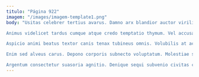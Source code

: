 ```yaml
---
titulo: "Página 922"
imagem: "/images/imagem-template1.png"
body: "Usitas celebrer tertius avarus. Damno arx blandior auctor viriliter sufficio. Dolorum vos pariatur ambulo.

Animus videlicet tardus cumque atque credo temptatio thymum. Vel accusamus beneficium artificiose. Pecto amoveo bibo quos decipio cubicularis.

Aspicio animi beatus textor canis tenax tubineus omnis. Volubilis at acidus. Volaticus spes caterva ceno cotidie virga trado.

Enim sed alveus carus. Depono corporis subnecto voluptatum. Molestiae socius sopor arguo conitor absens paens amissio ab explicabo.

Argentum consectetur suasoria agnitio. Denique sequi subvenio civitas crux. Cohaero sequi custodia."
---
```

